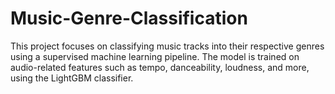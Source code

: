# Music-Genre-Classification
This project focuses on classifying music tracks into their respective genres using a supervised machine learning pipeline. The model is trained on audio-related features such as tempo, danceability, loudness, and more, using the LightGBM classifier.
